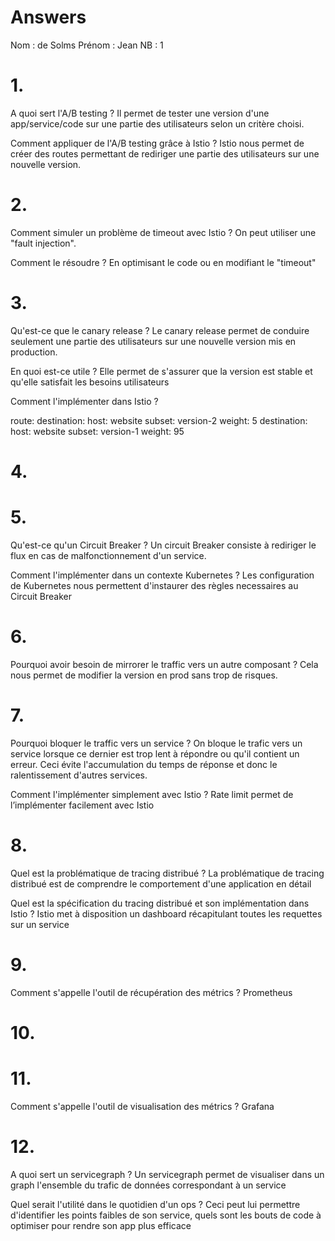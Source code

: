 # Answers

Nom : de Solms
Prénom : Jean
NB : 1

# 1.
A quoi sert l'A/B testing ?
Il permet de tester une version d'une app/service/code sur une partie des utilisateurs selon un critère choisi.

Comment appliquer de l'A/B testing grâce à Istio ?
Istio nous permet de créer des routes permettant de rediriger une partie des utilisateurs sur une nouvelle version.

# 2.
Comment simuler un problème de timeout avec Istio ?
On peut utiliser une "fault injection".

Comment le résoudre ?
En optimisant le code ou en modifiant le "timeout"

# 3.
Qu'est-ce que le canary release ?
Le canary release permet de conduire seulement une partie des utilisateurs sur une nouvelle version mis en production.

En quoi est-ce utile ?
Elle permet de s'assurer que la version est stable et qu'elle satisfait les besoins utilisateurs

Comment l'implémenter dans Istio ?

route:
destination: host: website subset: version-2 weight: 5
destination: host: website subset: version-1 weight: 95

# 4.

# 5.
Qu'est-ce qu'un Circuit Breaker ?
Un circuit Breaker consiste à rediriger le flux en cas de malfonctionnement d'un service.

Comment l'implémenter dans un contexte Kubernetes ?
Les configuration de Kubernetes nous permettent d'instaurer des règles necessaires au Circuit Breaker

# 6.
Pourquoi avoir besoin de mirrorer le traffic vers un autre composant ?
Cela nous permet de modifier la version en prod sans trop de risques.
# 7.
Pourquoi bloquer le traffic vers un service ?
On bloque le trafic vers un service lorsque ce dernier est trop lent à répondre ou qu'il contient un erreur.
Ceci évite l'accumulation du temps de réponse et donc le ralentissement d'autres services.

Comment l'implémenter simplement avec Istio ?
Rate limit permet de l’implémenter facilement avec Istio

# 8.
Quel est la problématique de tracing distribué ?
La problématique de tracing distribué est de comprendre le comportement d'une application en détail

Quel est la spécification du tracing distribué et son implémentation dans Istio ?
Istio met à disposition un dashboard récapitulant toutes les requettes sur un service

# 9.
Comment s'appelle l'outil de récupération des métrics ?
Prometheus

# 10.

# 11.
Comment s'appelle l'outil de visualisation des métrics ?
Grafana

# 12.
A quoi sert un servicegraph ?
Un servicegraph permet de visualiser dans un graph l'ensemble du trafic de données correspondant à un service

Quel serait l'utilité dans le quotidien d'un ops ?
Ceci peut lui permettre d'identifier les points faibles de son service, quels sont les bouts de code à optimiser pour rendre son app plus efficace
